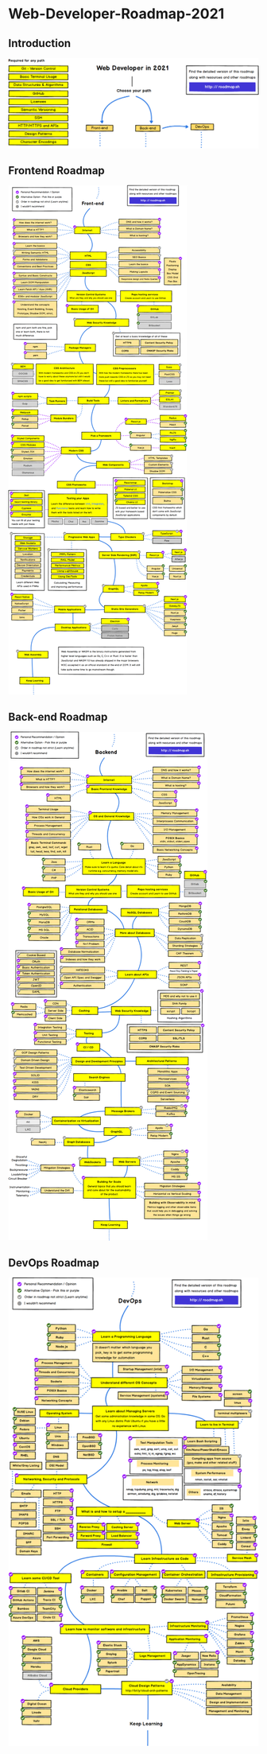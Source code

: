 # Web-Developer-Roadmap-2021
    

## Introduction

![Web Developer Roadmap Introduction](./img/intro.png?v=2021)

## Frontend Roadmap

![Frontend Roadmap](./img/frontend.png?year-2021-2)

## Back-end Roadmap 

![Back-end Roadmap](./img/backend.png?year-2021-2)

## DevOps Roadmap

![DevOps Roadmap](./img/devops.png)
